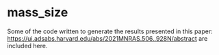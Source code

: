 # mass_size

Some of the code written to generate the results presented in this paper: https://ui.adsabs.harvard.edu/abs/2021MNRAS.506..928N/abstract are included here. 
